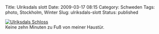 Title: Ulriksdals slott
Date: 2009-03-17 08:15
Category: Schweden
Tags: photo, Stockholm, Winter
Slug: ulriksdals-slott
Status: published

[![Ulriksdals
Schloss](/pic/ulriksdalsvinter_s.jpg "Ulriksdals Schloss")](/pic/ulriksdalsvinter_l.jpg)  
Keine zehn Minuten zu Fuß von meiner Haustür.

